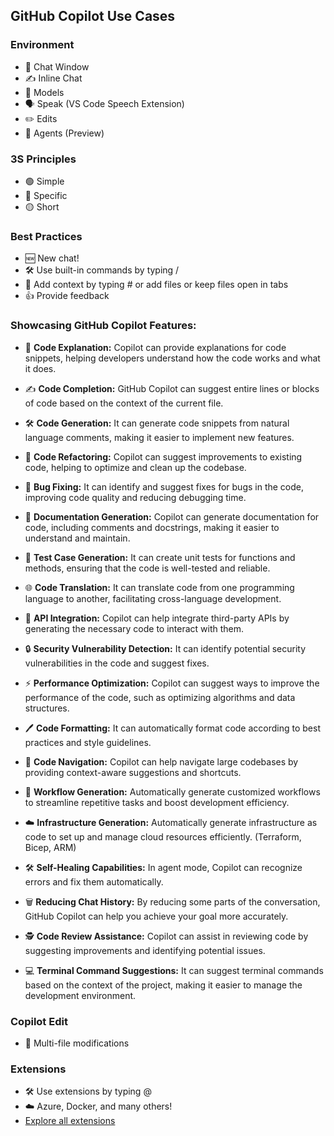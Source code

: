 ## GitHub Copilot Use Cases

### Environment
- 💬 Chat Window
- ✍️ Inline Chat
- 🧠 Models
- 🗣️ Speak (VS Code Speech Extension)
- ✏️ Edits
- 🤖 Agents (Preview)

### 3S Principles
- 🟢 Simple
- 🔵 Specific
- 🟡 Short

### Best Practices
- 🆕 New chat!
- 🛠️ Use built-in commands by typing /
- 📝 Add context by typing # or add files or keep files open in tabs
- 👍 Provide feedback

### Showcasing GitHub Copilot Features:
- 📝 **Code Explanation:** Copilot can provide explanations for code snippets, helping developers understand how the code works and what it does.
- ✍️ **Code Completion:** GitHub Copilot can suggest entire lines or blocks of code based on the context of the current file.
- 🛠️ **Code Generation:** It can generate code snippets from natural language comments, making it easier to implement new features.
- 🔄 **Code Refactoring:** Copilot can suggest improvements to existing code, helping to optimize and clean up the codebase.
- 🐞 **Bug Fixing:** It can identify and suggest fixes for bugs in the code, improving code quality and reducing debugging time.
- 📄 **Documentation Generation:** Copilot can generate documentation for code, including comments and docstrings, making it easier to understand and maintain.
- 🧪 **Test Case Generation:** It can create unit tests for functions and methods, ensuring that the code is well-tested and reliable.
- 🌐 **Code Translation:** It can translate code from one programming language to another, facilitating cross-language development.
- 🔌 **API Integration:** Copilot can help integrate third-party APIs by generating the necessary code to interact with them.
- 🔒 **Security Vulnerability Detection:** It can identify potential security vulnerabilities in the code and suggest fixes.
- ⚡ **Performance Optimization:** Copilot can suggest ways to improve the performance of the code, such as optimizing algorithms and data structures.
- 🖊️ **Code Formatting:** It can automatically format code according to best practices and style guidelines.
- 🧭 **Code Navigation:** Copilot can help navigate large codebases by providing context-aware suggestions and shortcuts.
- 🔄 **Workflow Generation:** Automatically generate customized workflows to streamline repetitive tasks and boost development efficiency.
- ☁️ **Infrastructure Generation:** Automatically generate infrastructure as code to set up and manage cloud resources efficiently. (Terraform, Bicep, ARM)

- 🛠️ **Self-Healing Capabilities:** In agent mode, Copilot can recognize errors and fix them automatically.
- 🗑️ **Reducing Chat History:** By reducing some parts of the conversation, GitHub Copilot can help you achieve your goal more accurately.
- 🕵️ **Code Review Assistance:** Copilot can assist in reviewing code by suggesting improvements and identifying potential issues.
- 💻 **Terminal Command Suggestions:** It can suggest terminal commands based on the context of the project, making it easier to manage the development environment.

### Copilot Edit
- 📝 Multi-file modifications

### Extensions
- 🛠️ Use extensions by typing @
- ☁️ Azure, Docker, and many others!
- [Explore all extensions](https://github.com/marketplace?type=apps&copilot_app=true)